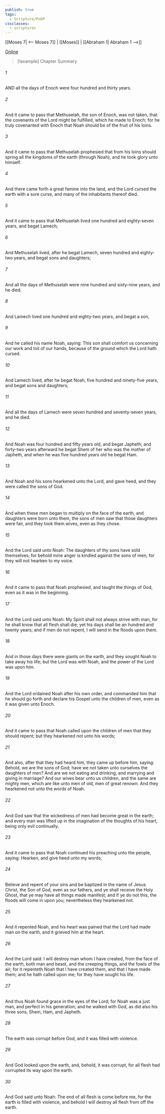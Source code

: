 ```yaml
---
publish: true
tags:
  - Scripture/PoGP
cssclasses:
  - scriptures
---
```

[[Moses 7| <-- Moses 7]] | [[Moses]] | [[Abraham 1| Abraham 1 -->]]

[Online](https://churchofjesuschrist.org/study/scriptures/pgp/moses/8?lang=eng)

>[!example] Chapter Summary
>
###### 1
AND all the days of Enoch were four hundred and thirty years.
###### 2
And it came to pass that Methuselah, the son of Enoch, was not taken, that the covenants of the Lord might be fulfilled, which he made to Enoch; for he truly covenanted with Enoch that Noah should be of the fruit of his loins.
###### 3
And it came to pass that Methuselah prophesied that from his loins should spring all the kingdoms of the earth (through Noah), and he took glory unto himself.
###### 4
And there came forth a great famine into the land, and the Lord cursed the earth with a sore curse, and many of the inhabitants thereof died.
###### 5
And it came to pass that Methuselah lived one hundred and eighty-seven years, and begat Lamech;
###### 6
And Methuselah lived, after he begat Lamech, seven hundred and eighty-two years, and begat sons and daughters;
###### 7
And all the days of Methuselah were nine hundred and sixty-nine years, and he died.
###### 8
And Lamech lived one hundred and eighty-two years, and begat a son,
###### 9
And he called his name Noah, saying: This son shall comfort us concerning our work and toil of our hands, because of the ground which the Lord hath cursed.
###### 10
And Lamech lived, after he begat Noah, five hundred and ninety-five years, and begat sons and daughters;
###### 11
And all the days of Lamech were seven hundred and seventy-seven years, and he died.
###### 12
And Noah was four hundred and fifty years old, and begat Japheth; and forty-two years afterward he begat Shem of her who was the mother of Japheth, and when he was five hundred years old he begat Ham.
###### 13
And Noah and his sons hearkened unto the Lord, and gave heed, and they were called the sons of God.
###### 14
And when these men began to multiply on the face of the earth, and daughters were born unto them, the sons of men saw that those daughters were fair, and they took them wives, even as they chose.
###### 15
And the Lord said unto Noah: The daughters of thy sons have sold themselves; for behold mine anger is kindled against the sons of men, for they will not hearken to my voice.
###### 16
And it came to pass that Noah prophesied, and taught the things of God, even as it was in the beginning.
###### 17
And the Lord said unto Noah: My Spirit shall not always strive with man, for he shall know that all flesh shall die; yet his days shall be an hundred and twenty years; and if men do not repent, I will send in the floods upon them.
###### 18
And in those days there were giants on the earth, and they sought Noah to take away his life; but the Lord was with Noah, and the power of the Lord was upon him.
###### 19
And the Lord ordained Noah after his own order, and commanded him that he should go forth and declare his Gospel unto the children of men, even as it was given unto Enoch.
###### 20
And it came to pass that Noah called upon the children of men that they should repent; but they hearkened not unto his words;
###### 21
And also, after that they had heard him, they came up before him, saying: Behold, we are the sons of God; have we not taken unto ourselves the daughters of men? And are we not eating and drinking, and marrying and giving in marriage? And our wives bear unto us children, and the same are mighty men, which are like unto men of old, men of great renown. And they hearkened not unto the words of Noah.
###### 22
And God saw that the wickedness of men had become great in the earth; and every man was lifted up in the imagination of the thoughts of his heart, being only evil continually.
###### 23
And it came to pass that Noah continued his preaching unto the people, saying: Hearken, and give heed unto my words;
###### 24
Believe and repent of your sins and be baptized in the name of Jesus Christ, the Son of God, even as our fathers, and ye shall receive the Holy Ghost, that ye may have all things made manifest; and if ye do not this, the floods will come in upon you; nevertheless they hearkened not.
###### 25
And it repented Noah, and his heart was pained that the Lord had made man on the earth, and it grieved him at the heart.
###### 26
And the Lord said: I will destroy man whom I have created, from the face of the earth, both man and beast, and the creeping things, and the fowls of the air; for it repenteth Noah that I have created them, and that I have made them; and he hath called upon me; for they have sought his life.
###### 27
And thus Noah found grace in the eyes of the Lord; for Noah was a just man, and perfect in his generation; and he walked with God, as did also his three sons, Shem, Ham, and Japheth.
###### 28
The earth was corrupt before God, and it was filled with violence.
###### 29
And God looked upon the earth, and, behold, it was corrupt, for all flesh had corrupted its way upon the earth.
###### 30
And God said unto Noah: The end of all flesh is come before me, for the earth is filled with violence, and behold I will destroy all flesh from off the earth.



